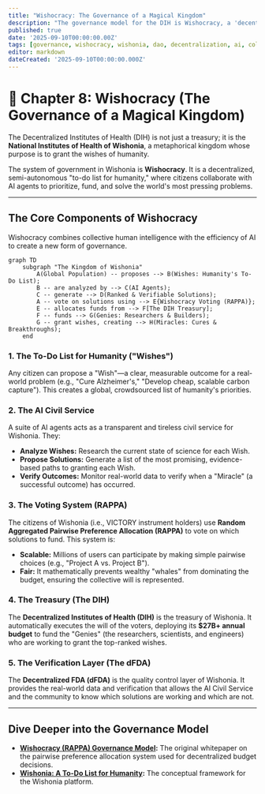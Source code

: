 ```yaml
---
title: "Wishocracy: The Governance of a Magical Kingdom"
description: "The governance model for the DIH is Wishocracy, a 'decentralized to-do list for humanity' where citizens of a digital kingdom collaborate with AI to prioritize and fund solutions to the world's biggest problems."
published: true
date: '2025-09-10T00:00:00.00Z'
tags: [governance, wishocracy, wishonia, dao, decentralization, ai, collective-intelligence]
editor: markdown
dateCreated: '2025-09-10T00:00:00.000Z'
---
```


# 📖 Chapter 8: Wishocracy (The Governance of a Magical Kingdom)

The Decentralized Institutes of Health (DIH) is not just a treasury; it is the **National Institutes of Health of Wishonia**, a metaphorical kingdom whose purpose is to grant the wishes of humanity.

The system of government in Wishonia is **Wishocracy**. It is a decentralized, semi-autonomous "to-do list for humanity," where citizens collaborate with AI agents to prioritize, fund, and solve the world's most pressing problems.

---

## The Core Components of Wishocracy

Wishocracy combines collective human intelligence with the efficiency of AI to create a new form of governance.

```mermaid
graph TD
    subgraph "The Kingdom of Wishonia"
        A(Global Population) -- proposes --> B(Wishes: Humanity's To-Do List);
        B -- are analyzed by --> C(AI Agents);
        C -- generate --> D(Ranked & Verifiable Solutions);
        A -- vote on solutions using --> E{Wishocracy Voting (RAPPA)};
        E -- allocates funds from --> F[The DIH Treasury];
        F -- funds --> G(Genies: Researchers & Builders);
        G -- grant wishes, creating --> H(Miracles: Cures & Breakthroughs);
    end
```

### 1. The To-Do List for Humanity ("Wishes")
Any citizen can propose a "Wish"—a clear, measurable outcome for a real-world problem (e.g., "Cure Alzheimer's," "Develop cheap, scalable carbon capture"). This creates a global, crowdsourced list of humanity's priorities.

### 2. The AI Civil Service
A suite of AI agents acts as a transparent and tireless civil service for Wishonia. They:
-   **Analyze Wishes:** Research the current state of science for each Wish.
-   **Propose Solutions:** Generate a list of the most promising, evidence-based paths to granting each Wish.
-   **Verify Outcomes:** Monitor real-world data to verify when a "Miracle" (a successful outcome) has occurred.

### 3. The Voting System (RAPPA)
The citizens of Wishonia (i.e., VICTORY instrument holders) use **Random Aggregated Pairwise Preference Allocation (RAPPA)** to vote on which solutions to fund. This system is:
-   **Scalable:** Millions of users can participate by making simple pairwise choices (e.g., "Project A vs. Project B").
-   **Fair:** It mathematically prevents wealthy "whales" from dominating the budget, ensuring the collective will is represented.

### 4. The Treasury (The DIH)
The **Decentralized Institutes of Health (DIH)** is the treasury of Wishonia. It automatically executes the will of the voters, deploying its **$27B+ annual budget** to fund the "Genies" (the researchers, scientists, and engineers) who are working to grant the top-ranked wishes.

### 5. The Verification Layer (The dFDA)
The **Decentralized FDA (dFDA)** is the quality control layer of Wishonia. It provides the real-world data and verification that allows the AI Civil Service and the community to know which solutions are working and which are not.

---

## Dive Deeper into the Governance Model

-   **[Wishocracy (RAPPA) Governance Model](./governance/wishocracy.md):** The original whitepaper on the pairwise preference allocation system used for decentralized budget decisions.
-   **[Wishonia: A To-Do List for Humanity](./governance/wishonia.md):** The conceptual framework for the Wishonia platform.
